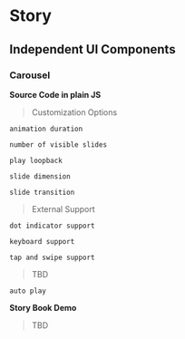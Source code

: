 # Story

## Independent UI Components

### Carousel

**Source Code in plain JS**

> Customization Options

```
animation duration

number of visible slides

play loopback

slide dimension

slide transition
```

> External Support

```
dot indicator support

keyboard support

tap and swipe support
```

> TBD

```
auto play
```

**Story Book Demo**

> TBD
